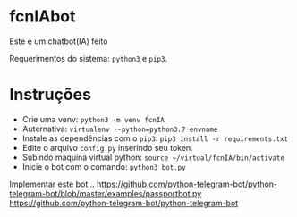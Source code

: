 # fcnIAbot <br>
Este é um chatbot(IA) feito <br>

Requerimentos do sistema: <code>python3</code> e <code>pip3</code>.

# Instruções
- Crie uma venv: ```python3 -m venv fcnIA```
- Auternativa: ```virtualenv --python=python3.7 envname```
- Instale as dependências com o <code>pip3</code>: ```pip3 install -r requirements.txt```
- Edite o arquivo <code>config.py</code> inserindo seu token.
- Subindo maquina virtual python: ```source ~/virtual/fcnIA/bin/activate```
- Inicie o bot com o comando: ```python3 bot.py```


Implementar este bot...
https://github.com/python-telegram-bot/python-telegram-bot/blob/master/examples/passportbot.py
https://github.com/python-telegram-bot/python-telegram-bot